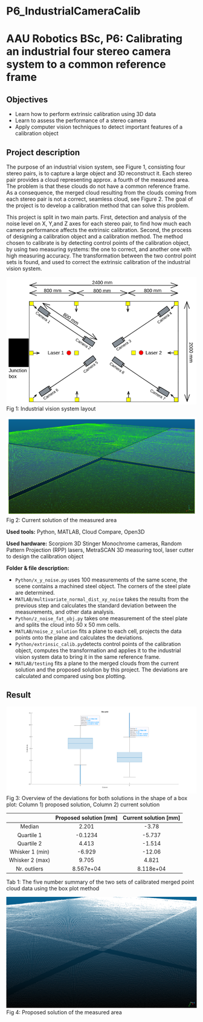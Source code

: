 # P6_IndustrialCameraCalib

AAU Robotics BSc, P6: Calibrating an industrial four stereo camera system to a common reference frame
=====================================================================================================

## Objectives
+ Learn how to perform extrinsic calibration using 3D data
+ Learn to assess the performance of a stereo camera
+ Apply computer vision techniques to detect important features of a calibration object

## Project description
The purpose of an industrial vision system, see Figure 1, consisting four stereo pairs, is to capture a large object and 3D reconstruct it. Each stereo pair provides a cloud representing approx. a fourth of the measured area. The problem is that these clouds do not have a common reference frame. As a consequence, the merged cloud resulting from the clouds coming from each stereo pair is not a correct, seamless cloud, see Figure 2. The goal of the project is to develop a calibration method that can solve this problem. 

This project is split in two main parts. First, detection and analysis of the noise level on X, Y,and Z axes for each stereo pair, to find how much each camera performance affects the extrinsic calibration. Second, the process of designing a calibration object and a calibration method. The method chosen to calibrate is by detecting control points of the calibration object, by using two measuring systems: the one to correct, and another one with high measuring accuracy. The transformation between the two control point sets is found, and used to correct the extrinsic calibration of the industrial vision system.

![Click to see image| 250](camera_layout.png)  
Fig 1: Industrial vision system layout

![Click to see image | 250](current_sol.png)  
Fig 2: Current solution of the measured area

**Used tools:** Python, MATLAB, Cloud Compare, Open3D

**Used hardware:** Scorpiom 3D Stinger Monochrome cameras, Random Pattern Projection (RPP) lasers, MetraSCAN 3D measuring tool, laser cutter to design the calibration object

**Folder & file description:**
+ `Python/x_y_noise.py` uses 100 measurements of the same scene, the scene contains a machined steel object. The corners of the steel plate are determined. 
+ `MATLAB/multivariate_normal_dist_xy_noise` takes the results from the previous step and calculates the standard deviation between the measurements, and other data analysis. 
+ `Python/z_noise_fat_obj.py` takes one measurement of the steel plate and splits the cloud into 50 x 50 mm cells. 
+ `MATLAB/noise_z_solution` fits a plane to each cell, projects the data points onto the plane and calculates the deviations. 
+ `Python/extrinsic_calib.py`detects control points of the calibration object, computes the transformation and applies it to the industrial vision system data to bring it in the same reference frame.
+ `MATLAB/testing` fits a plane to the merged clouds from the current solution and the proposed solution by this project. The deviations are calculated and compared using box plotting.


## Result

![Click to see image](proposed_vs_current_sol_box_plot.png)  
Fig 3: Overview of the deviations for both solutions in the shape of a box plot: Column 1) proposed solution, Column 2) current solution


|                  | Proposed solution [mm] | Current solution [mm] |
|:----------------:|:----------------------:|:---------------------:|
|  Median          |          2.201         |         -3.78         |
|  Quartile 1      |         -0.1234        |         -5.737        |
|  Quartile 2      |          4.413         |         -1.514        |
|  Whisker 1 (min) |         -6.929         |         -12.06        |
|  Whisker 2 (max) |          9.705         |         4.821         |
| Nr. outliers     |        8.567e+04       |       8.118e+04       |  

Tab 1: The five number summary of the two sets of calibrated merged point cloud data using the box plot method

![Click to see image | 250](proposed_sol.png)  
Fig 4: Proposed solution of the measured area
